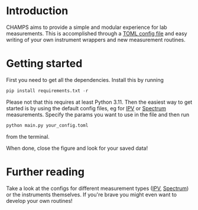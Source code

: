 # Introduction
CHAMPS aims to provide a simple and modular experience for lab measurements. This is accomplished through a [TOML config file](configuration_files) and easy writing of your own instrument wrappers and new measurement routines. 

# Getting started
First you need to get all the dependencies. Install this by running
``` python
pip install requirements.txt -r
```
Please not that this requires at least Python 3.11. Then the easiest way to get started is by using the default config files, eg for [IPV](../IPVconfig.toml) or [Spectrum](../OSAconf.toml) measurements. Specify the params you want to use in the file and then run 
```python
python main.py your_config.toml
```
from the terminal. 

When done, close the figure and look for your saved data!

# Further reading
Take a look at the configs for different measurement types ([IPV](../IPVconfig.toml), [Spectrum](../OSAconf.toml)) or the instruments themselves. If you're brave you might even want to develop your own routines!



